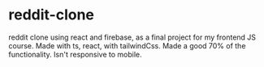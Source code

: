 # reddit-clone

reddit clone using react and firebase, as a final project for my frontend JS course.
Made with ts, react, with tailwindCss.
Made a good 70% of the functionality. 
Isn't responsive to mobile.
